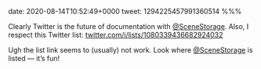 date: 2020-08-14T10:52:49+0000
tweet: 1294225457991360514
%%%

Clearly Twitter is the future of documentation with [@SceneStorage](https://twitter.com/SceneStorage). Also, I respect this Twitter list: [twitter.com/i/lists/1080339436682924032](https://twitter.com/i/lists/1080339436682924032)

Ugh the list link seems to (usually) not work. Look where [@SceneStorage](https://twitter.com/SceneStorage) is listed — it’s fun!
